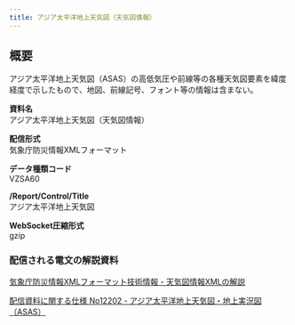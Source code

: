 ```yaml
---
title: アジア太平洋地上天気図（天気図情報）
---
```


## 概要
アジア太平洋地上天気図（ASAS）の高低気圧や前線等の各種天気図要素を緯度経度で示したもので、地図、前線記号、フォント等の情報は含まない。

**資料名** <br/>
アジア太平洋地上天気図（天気図情報）
 
**配信形式** <br/>
気象庁防災情報XMLフォーマット

**データ種類コード** <br/>
VZSA60

**/Report/Control/Title** <br/>
アジア太平洋地上天気図
 
**WebSocket圧縮形式** <br/>
gzip

### 配信される電文の解説資料
[気象庁防災情報XMLフォーマット技術情報 - 天気図情報XMLの解説](https://dmdata.jp/docs/jma/manual/0351-0356.pdf)
 
 
[配信資料に関する仕様 No12202 - アジア太平洋地上天気図・地上実況図（ASAS）](https://www.data.jma.go.jp/suishin/shiyou/pdf/no12202)
